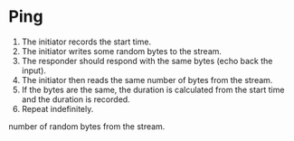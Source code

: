 # Ping

1. The initiator records the start time.
1. The initiator writes some random bytes to the stream. 
1. The responder should respond with the same bytes (echo back the input).
1. The initiator then reads the same number of bytes from the stream.
1. If the bytes are the same, the duration is calculated from the start time and
   the duration is recorded.
1. Repeat indefinitely.

number of random bytes from the stream. 